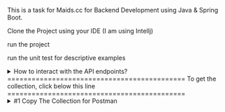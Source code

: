 This is a task for Maids.cc for Backend Development using Java & Spring Boot.

Clone the Project using your IDE (I am using Intellj)

run the project

run the unit test for descriptive examples

<details><summary>How to interact with the API endpoints?</summary>
  #1 Copy The Collection for Postman


  #2 Save it into a file with extension ".postman_collection" i.e: api-collection.postman_collection


  #3 Drag it into Postman


  #4 Run Whatever APIs you want or customize the request

</details>
============================================
To get the collection, click below this line
============================================
<details><summary>#1 Copy The Collection for Postman</summary>
{
	"info": {
		"_postman_id": "111c5404-d324-49b2-998a-745151548d00",
		"name": "Maids.cc",
		"schema": "https://schema.getpostman.com/json/collection/v2.1.0/collection.json",
		"_exporter_id": "23277089"
	},
	"item": [
		{
			"name": "Books",
			"item": [
				{
					"name": "Get All Books",
					"request": {
						"method": "GET",
						"header": [],
						"url": {
							"raw": "localhost:8080/api/books",
							"host": [
								"localhost"
							],
							"port": "8080",
							"path": [
								"api",
								"books"
							]
						}
					},
					"response": []
				},
				{
					"name": "Get Specific Book",
					"request": {
						"method": "GET",
						"header": [],
						"url": {
							"raw": "localhost:8080/api/books/1",
							"host": [
								"localhost"
							],
							"port": "8080",
							"path": [
								"api",
								"books",
								"1"
							]
						}
					},
					"response": []
				},
				{
					"name": "Save a Book",
					"request": {
						"method": "POST",
						"header": [],
						"body": {
							"mode": "raw",
							"raw": "{\r\n    \"title\": \"Clean Code Architecture\",\r\n    \"author\": \"Robert Martin\",\r\n    \"isbn\": \"978-1-56619-909-4\",\r\n    \"publicationYear\": 2017,\r\n    \"quantity\": 5\r\n\r\n\r\n}",
							"options": {
								"raw": {
									"language": "json"
								}
							}
						},
						"url": {
							"raw": "localhost:8080/api/books",
							"host": [
								"localhost"
							],
							"port": "8080",
							"path": [
								"api",
								"books"
							]
						}
					},
					"response": []
				},
				{
					"name": "Update a Book",
					"request": {
						"method": "PUT",
						"header": [],
						"body": {
							"mode": "raw",
							"raw": "{\r\n    \"title\": \"Clean Code Agile\",\r\n    \"author\": \"Robert Martin\",\r\n    \"isbn\": \"978-1-56619-909-4\",\r\n    \"publicationYear\": 2017,\r\n    \"quantity\": 20\r\n\r\n\r\n}",
							"options": {
								"raw": {
									"language": "json"
								}
							}
						},
						"url": {
							"raw": "localhost:8080/api/books/1",
							"host": [
								"localhost"
							],
							"port": "8080",
							"path": [
								"api",
								"books",
								"1"
							]
						}
					},
					"response": []
				},
				{
					"name": "Delete a Book",
					"request": {
						"method": "DELETE",
						"header": [],
						"url": {
							"raw": "localhost:8080/api/books/1",
							"host": [
								"localhost"
							],
							"port": "8080",
							"path": [
								"api",
								"books",
								"1"
							]
						}
					},
					"response": []
				}
			]
		},
		{
			"name": "Patrons",
			"item": [
				{
					"name": "Get All Patrons",
					"request": {
						"method": "GET",
						"header": [],
						"url": {
							"raw": "localhost:8080/api/patrons",
							"host": [
								"localhost"
							],
							"port": "8080",
							"path": [
								"api",
								"patrons"
							]
						}
					},
					"response": []
				},
				{
					"name": "Get Specific Patron",
					"request": {
						"method": "GET",
						"header": [],
						"url": {
							"raw": "localhost:8080/api/patrons/1",
							"host": [
								"localhost"
							],
							"port": "8080",
							"path": [
								"api",
								"patrons",
								"1"
							]
						}
					},
					"response": []
				},
				{
					"name": "Save a Patron",
					"request": {
						"method": "POST",
						"header": [],
						"body": {
							"mode": "raw",
							"raw": "{\r\n    \"name\": \"Mohaned Ashraf\",\r\n    \"contactInfo\": \"A way of communication, number or email or whatever of your choice\"\r\n}",
							"options": {
								"raw": {
									"language": "json"
								}
							}
						},
						"url": {
							"raw": "localhost:8080/api/patrons",
							"host": [
								"localhost"
							],
							"port": "8080",
							"path": [
								"api",
								"patrons"
							]
						}
					},
					"response": []
				},
				{
					"name": "Update a Patron",
					"request": {
						"method": "PUT",
						"header": [],
						"body": {
							"mode": "raw",
							"raw": "{\r\n    \"name\": \"Mohaned Ashraf\",\r\n    \"contactInfo\": \"Updated Contact Info\"\r\n}",
							"options": {
								"raw": {
									"language": "json"
								}
							}
						},
						"url": {
							"raw": "localhost:8080/api/patrons/1",
							"host": [
								"localhost"
							],
							"port": "8080",
							"path": [
								"api",
								"patrons",
								"1"
							]
						}
					},
					"response": []
				},
				{
					"name": "Delete a Patron",
					"request": {
						"method": "DELETE",
						"header": [],
						"body": {
							"mode": "raw",
							"raw": "",
							"options": {
								"raw": {
									"language": "json"
								}
							}
						},
						"url": {
							"raw": "localhost:8080/api/patrons/1",
							"host": [
								"localhost"
							],
							"port": "8080",
							"path": [
								"api",
								"patrons",
								"1"
							]
						}
					},
					"response": []
				}
			]
		},
		{
			"name": "Borrow a Book",
			"request": {
				"method": "POST",
				"header": [],
				"url": {
					"raw": "localhost:8080/api/borrow/1/patron/1?return-date=2024-05-15",
					"host": [
						"localhost"
					],
					"port": "8080",
					"path": [
						"api",
						"borrow",
						"1",
						"patron",
						"1"
					],
					"query": [
						{
							"key": "return-date",
							"value": "2024-05-15"
						}
					]
				}
			},
			"response": []
		},
		{
			"name": "Return a Book",
			"request": {
				"method": "PUT",
				"header": [],
				"url": {
					"raw": "localhost:8080/api/return/1/patron/1",
					"host": [
						"localhost"
					],
					"port": "8080",
					"path": [
						"api",
						"return",
						"1",
						"patron",
						"1"
					]
				}
			},
			"response": []
		}
	]
}
</details>
